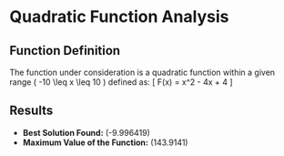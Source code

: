 # Quadratic Function Analysis

## Function Definition
<script type="text/javascript" src="https://cdnjs.cloudflare.com/ajax/libs/mathjax/2.7.7/MathJax.js"></script>

The function under consideration is a quadratic function within a given range \( -10 \leq x \leq 10 \) defined as:
\[ F(x) = x^2 - 4x + 4 \]

## Results
- **Best Solution Found:** \(-9.996419\)
- **Maximum Value of the Function:** \(143.9141\)
